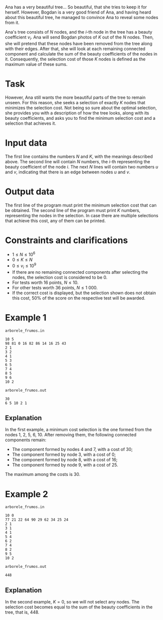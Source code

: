Ana has a very beautiful tree... So beautiful, that she tries to keep it for herself. However, Bogdan is a very good friend of Ana, and having heard about this beautiful tree, he managed to convince Ana to reveal some nodes from it. 

Ana's tree consists of $N$ nodes, and the $i$-th node in the tree has a beauty coefficient $v_i$. Ana will send Bogdan photos of $K$ out of the $N$ nodes. Then, she will pretend that these nodes have been removed from the tree along with their edges. After that, she will look at each remaining connected component and calculate the sum of the beauty coefficients of the nodes in it. Consequently, the selection cost of those $K$ nodes is defined as the maximum value of these sums.

# Task

However, Ana still wants the more beautiful parts of the tree to remain unseen. For this reason, she seeks a selection of exactly $K$ nodes that minimizes the selection cost. Not being so sure about the optimal selection, she provides you with a description of how the tree looks, along with its beauty coefficients, and asks you to find the minimum selection cost and a selection that achieves it.

# Input data

The first line contains the numbers $N$ and $K$, with the meanings described above. The second line will contain $N$ numbers, the $i$-th representing the beauty coefficient of the node $i$. The next $N$ lines will contain two numbers $u$ and $v$, indicating that there is an edge between nodes $u$ and $v$.

# Output data

The first line of the program must print the minimum selection cost that can be obtained. The second line of the program must print $K$ numbers, representing the nodes in the selection. In case there are multiple selections that achieve this cost, any of them can be printed.

# Constraints and clarifications

* $1 \leq N \leq 10^6$
* $0 \leq K \leq N$
* $0 \leq v_i \leq 10^9$
* If there are no remaining connected components after selecting the nodes, the selection cost is considered to be $0$.
* For tests worth $16$ points, $N \leq 10$.
* For other tests worth $36$ points, $N \leq 1\ 000$.
* If the correct cost is displayed, but the selection shown does not obtain this cost, $50 \%$ of the score on the respective test will be awarded.

# Example 1

`arborele_frumos.in`
```
10 5
98 81 0 16 82 86 14 16 25 43
2 1
3 2
4 1
5 3
6 5
7 4
8 5
9 6
10 2
```

`arborele_frumos.out`
```
30
6 5 10 2 1
```

## Explanation

In the first example, a minimum cost selection is the one formed from the nodes $1$, $2$, $5$, $6$, $10$. After removing them, the following connected components remain:

* The component formed by nodes $4$ and $7$, with a cost of $30$;
* The component formed by node $3$, with a cost of $0$;
* The component formed by node $8$, with a cost of $16$;
* The component formed by node $9$, with a cost of $25$.

The maximum among the costs is $30$.

# Example 2

`arborele_frumos.in`
```
10 0
77 21 22 64 90 29 62 34 25 24
2 1
3 1
4 1
5 4
6 2
7 4
8 2
9 5
10 2
```

`arborele_frumos.out`
```
448

```

## Explanation

In the second example, $K = 0$, so we will not select any nodes. The selection cost becomes equal to the sum of the beauty coefficients in the tree, that is, $448$.